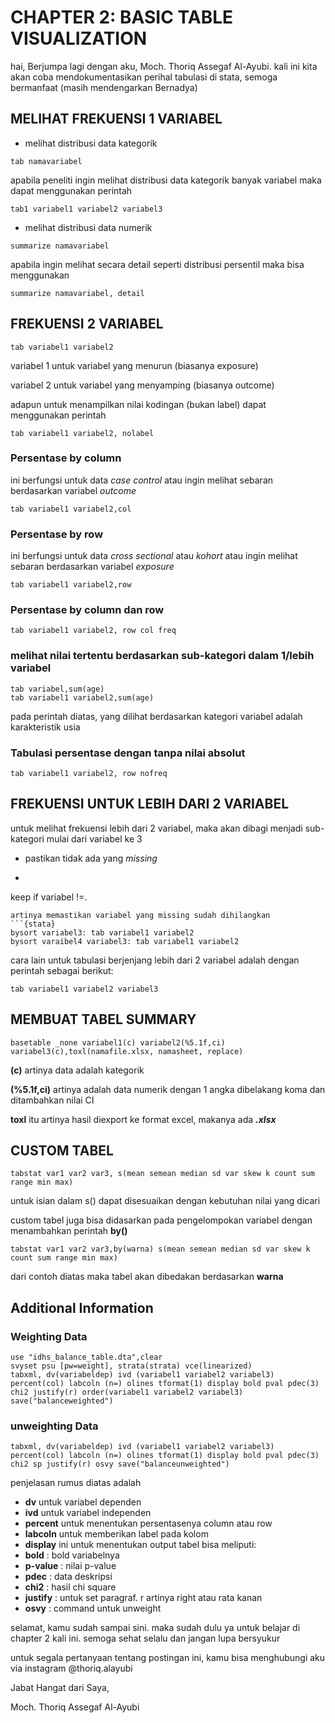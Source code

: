 # CHAPTER 2: BASIC TABLE VISUALIZATION
hai, Berjumpa lagi dengan aku, Moch. Thoriq Assegaf Al-Ayubi. kali ini kita akan coba mendokumentasikan perihal tabulasi di stata, semoga bermanfaat (masih mendengarkan Bernadya)

## MELIHAT FREKUENSI 1 VARIABEL
* melihat distribusi data kategorik
```{stata}
tab namavariabel
```
apabila peneliti ingin melihat distribusi data kategorik banyak variabel maka dapat menggunakan perintah
```{stata}
tab1 variabel1 variabel2 variabel3
```
* melihat distribusi data numerik
```{stata}
summarize namavariabel
```
apabila ingin melihat secara detail seperti distribusi persentil maka bisa menggunakan
```{stata}
summarize namavariabel, detail
```

## FREKUENSI 2 VARIABEL
```{stata}
tab variabel1 variabel2
```
variabel 1 untuk variabel yang menurun (biasanya exposure)

variabel 2 untuk variabel yang menyamping (biasanya outcome)

adapun untuk menampilkan nilai kodingan (bukan label) dapat menggunakan perintah
```{stata}
tab variabel1 variabel2, nolabel
```
### Persentase by column
ini berfungsi untuk data _case control_ atau ingin melihat sebaran berdasarkan variabel _outcome_
```{stata}
tab variabel1 variabel2,col
```
### Persentase by row
ini berfungsi untuk data _cross sectional_ atau _kohort_ atau ingin melihat sebaran berdasarkan variabel _exposure_
```{stata}
tab variabel1 variabel2,row
```
### Persentase by column dan row
```{stata}
tab variabel1 variabel2, row col freq
```
### melihat nilai tertentu berdasarkan sub-kategori dalam 1/lebih variabel
```{stata}
tab variabel,sum(age)
tab variabel1 variabel2,sum(age)
```
pada perintah diatas, yang dilihat berdasarkan kategori variabel adalah karakteristik usia

### Tabulasi persentase dengan tanpa nilai absolut
```{stata}
tab variabel1 variabel2, row nofreq
```

## FREKUENSI UNTUK LEBIH DARI 2 VARIABEL
untuk melihat frekuensi lebih dari 2 variabel, maka akan dibagi menjadi sub-kategori mulai dari variabel ke 3
* pastikan tidak ada yang _missing_
* ```{stata}
keep if variabel !=.
```
artinya memastikan variabel yang missing sudah dihilangkan
```{stata}
bysort variabel3: tab variabel1 variabel2
bysort varaibel4 variabel3: tab variabel1 variabel2
```
cara lain untuk tabulasi berjenjang lebih dari 2 variabel adalah dengan perintah sebagai berikut:
```{stata}
tab variabel1 variabel2 variabel3
```
## MEMBUAT TABEL SUMMARY
```{stata}
basetable _none variabel1(c) variabel2(%5.1f,ci) variabel3(c),toxl(namafile.xlsx, namasheet, replace)
```
**(c)** artinya data adalah kategorik

**(%5.1f,ci)** artinya adalah data numerik dengan 1 angka dibelakang koma dan ditambahkan nilai CI

**toxl** itu artinya hasil diexport ke format excel, makanya ada _**.xlsx**_

## CUSTOM TABEL
```{stata}
tabstat var1 var2 var3, s(mean semean median sd var skew k count sum range min max)
```
untuk isian dalam s() dapat disesuaikan dengan kebutuhan nilai yang dicari

custom tabel juga bisa didasarkan pada pengelompokan variabel dengan menambahkan perintah **by()**
```{stata}
tabstat var1 var2 var3,by(warna) s(mean semean median sd var skew k count sum range min max)
```
dari contoh diatas maka tabel akan dibedakan berdasarkan **warna**

## Additional Information
### Weighting Data
```{stata}
use "idhs_balance_table.dta",clear
svyset psu [pw=weight], strata(strata) vce(linearized)
tabxml, dv(variabeldep) ivd (variabel1 variabel2 variabel3) percent(col) labcoln (n=) olines tformat(1) display bold pval pdec(3) chi2 justify(r) order(variabel1 variabel2 variabel3) save("balanceweighted")
```

### unweighting Data
```{stata}
tabxml, dv(variabeldep) ivd (variabel1 variabel2 variabel3) percent(col) labcoln (n=) olines tformat(1) display bold pval pdec(3) chi2 sp justify(r) osvy save("balanceunweighted")
```
penjelasan rumus diatas adalah
* **dv** untuk variabel dependen
* **ivd** untuk variabel independen
* **percent** untuk menentukan persentasenya column atau row
* **labcoln** untuk memberikan label pada kolom
* **display** ini untuk menentukan output tabel bisa meliputi:
* **bold** : bold variabelnya
* **p-value** : nilai p-value
* **pdec** : data deskripsi
* **chi2** : hasil chi square
* **justify** : untuk set paragraf. r artinya right atau rata kanan
* **osvy** : command untuk unweight

selamat, kamu sudah sampai sini. maka sudah dulu ya untuk belajar di chapter 2 kali ini. semoga sehat selalu dan jangan lupa bersyukur

untuk segala pertanyaan tentang postingan ini, kamu bisa menghubungi aku via instagram @thoriq.alayubi

Jabat Hangat dari Saya,

Moch. Thoriq Assegaf Al-Ayubi
